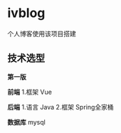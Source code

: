 # ivblog
个人博客使用该项目搭建

技术选型
---------------------------------------------------------------------
**第一版**

**前端**
1.框架 Vue

**后端**
1.语言 Java
2.框架 Spring全家桶

**数据库**
mysql
